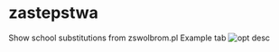 # zastepstwa
Show school substitutions from zswolbrom.pl
Example tab
![opt desc](https://i.imgur.com/TZzCw3l.png)
